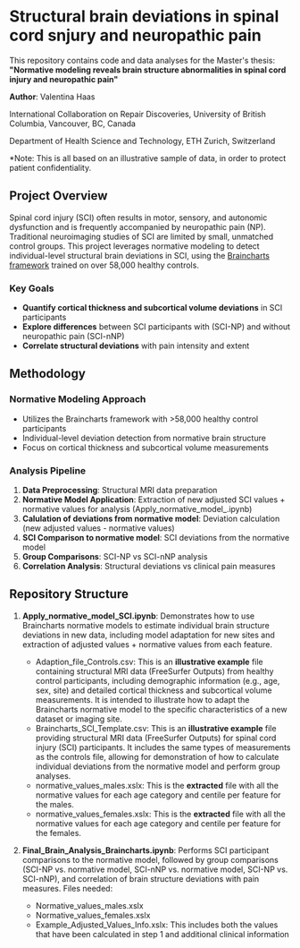 # Structural brain deviations in spinal cord snjury and neuropathic pain

This repository contains code and data analyses for the Master's thesis: **"Normative modeling reveals brain structure abnormalities in spinal cord injury and neuropathic pain"**

**Author**: Valentina Haas
 
International Collaboration on Repair Discoveries, University of British Columbia, Vancouver, BC, Canada


Department of Health Science and Technology, ETH Zurich, Switzerland

*Note: This is all based on an illustrative sample of data, in order to protect patient confidentiality.

##  Project Overview

Spinal cord injury (SCI) often results in motor, sensory, and autonomic dysfunction and is frequently accompanied by neuropathic pain (NP). Traditional neuroimaging studies of SCI are limited by small, unmatched control groups. This project leverages normative modeling to detect individual-level structural brain deviations in SCI, using the [Braincharts framework](https://github.com/predictive-clinical-neuroscience/braincharts/tree/master) trained on over 58,000 healthy controls. 

### Key Goals

- **Quantify cortical thickness and subcortical volume deviations** in SCI participants
- **Explore differences** between SCI participants with (SCI-NP) and without neuropathic pain (SCI-nNP)
- **Correlate structural deviations** with pain intensity and extent

## Methodology

### Normative Modeling Approach
- Utilizes the Braincharts framework with >58,000 healthy control participants
- Individual-level deviation detection from normative brain structure
- Focus on cortical thickness and subcortical volume measurements


### Analysis Pipeline
1. **Data Preprocessing**: Structural MRI data preparation
2. **Normative Model Application**: Extraction of new adjusted SCI values + normative values for analysis (Apply_normative_model_.ipynb)
3. **Calulation of deviations from normative model**: Deviation calculation (new adjusted values - normative values) 
4. **SCI Comparison to normative model**: SCI deviations from the normative model
5. **Group Comparisons**: SCI-NP vs SCI-nNP analysis
6. **Correlation Analysis**: Structural deviations vs clinical pain measures 


## Repository Structure
1. **Apply_normative_model_SCI.ipynb**: Demonstrates how to use Braincharts normative models to estimate individual brain structure deviations in new data, including model adaptation for new sites and extraction of adjusted values + normative values from each feature.
    - Adaption_file_Controls.csv: This is an **illustrative example** file containing structural MRI data (FreeSurfer Outputs) from healthy control participants, including demographic information (e.g., age, sex, site) and detailed cortical thickness and subcortical volume measurements. It is intended to illustrate how to adapt the Braincharts normative model to the specific characteristics of a new dataset or imaging site.
    - Braincharts_SCI_Template.csv: This is an **illustrative example** file providing structural MRI data (FreeSurfer Outputs) for spinal cord injury (SCI) participants. It includes the same types of measurements as the controls file, allowing for demonstration of how to calculate individual deviations from the normative model and perform group analyses. 
    - normative_values_males.xslx: This is the **extracted** file with all the normative values for each age category and centile per feature for the males.
    - normative_values_females.xslx: This is the **extracted** file with all the normative values for each age category and centile per feature for the females. 
      
2. **Final_Brain_Analysis_Braincharts.ipynb**: Performs SCI participant comparisons to the normative model, followed by group comparisons (SCI-NP vs. normative model, SCI-nNP vs. normative model, SCI-NP vs. SCI-nNP), and correlation of brain structure deviations with pain measures.
   Files needed: 
    - Normative_values_males.xslx
    - Normative_values_females.xslx
    - Example_Adjusted_Values_Info.xslx: This includes both the values that have been calculated in step 1 and additional clinical information
